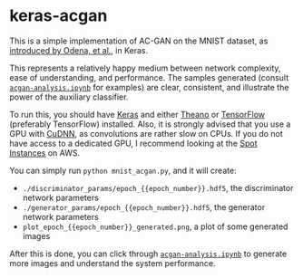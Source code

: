# keras-acgan

This is a simple implementation of AC-GAN on the MNIST dataset, as [introduced by Odena, et al.](https://arxiv.org/abs/1610.09585), in Keras. 

This represents a relatively happy medium between network complexity, ease of understanding, and performance. The samples generated (consult [`acgan-analysis.ipynb`](./acgan-analysis.ipynb) for examples) are clear, consistent, and illustrate the power of the auxiliary classifier. 

To run this, you should have [Keras](https://keras.io) and either [Theano](http://deeplearning.net/software/theano/) or [TensorFlow](https://www.tensorflow.org/) (preferably TensorFlow) installed. Also, it is strongly advised that you use a GPU with [CuDNN](https://developer.nvidia.com/cudnn), as convolutions are rather slow on CPUs. If you do not have access to a dedicated GPU, I recommend looking at the [Spot Instances](https://aws.amazon.com/ec2/spot/) on AWS.

You can simply run `python mnist_acgan.py`, and it will create:

* `./discriminator_params/epoch_{{epoch_number}}.hdf5`, the discriminator network parameters
* `./generator_params/epoch_{{epoch_number}}.hdf5`, the generator network parameters
* `plot_epoch_{{epoch_number}}_generated.png`, a plot of some generated images

After this is done, you can click through [`acgan-analysis.ipynb`](./acgan-analysis.ipynb) to generate more images and understand the system performance.
